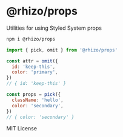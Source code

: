 
# @rhizo/props

Utilities for using Styled System props

```sh
npm i @rhizo/props
```

```js
import { pick, omit } from '@rhizo/props'

const attr = omit({
  id: 'keep-this',
  color: 'primary',
})
// { id: 'keep-this' }

const props = pick({
  className: 'hello',
  color: 'secondary',
})
// { color: 'secondary' }
```

MIT License
